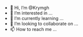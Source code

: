 - 👋 Hi, I’m @Krymgh
- 👀 I’m interested in ...
- 🌱 I’m currently learning ...
- 💞️ I’m looking to collaborate on ...
- 📫 How to reach me ...

<!---
Krymgh/Krymgh is a ✨ special ✨ repository because its `README.md` (this file) appears on your GitHub profile.
You can click the Preview link to take a look at your changes.
--->
